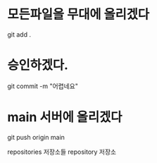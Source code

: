 # 모든파일을 무대에 올리겠다
git add .	
# 승인하겠다.
git commit -m "어렵네요"
# main 서버에 올리겠다
git push origin main 

repositories 저장소들
repository 저장소
